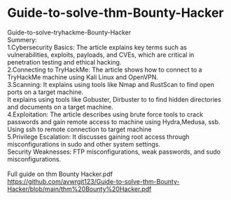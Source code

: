 # Guide-to-solve-thm-Bounty-Hacker
Guide-to-solve-tryhackme-Bounty-Hacker
<br>
Summery:
<br>
1.Cybersecurity Basics: The article explains key terms such as vulnerabilities, exploits, payloads, and CVEs, which are critical in penetration testing and ethical hacking.
<br>
2.Connecting to TryHackMe: The article shows how to connect to a TryHackMe machine using Kali Linux and OpenVPN.
<br>
3.Scanning: It explains using tools like Nmap and RustScan to find open ports on a target machine.
<br>
It explains using tools like Gobuster, Dirbuster to to find hidden directories and documents on a target machine.
<br>
4.Exploitation: The article describes using brute force tools to crack passwords and gain remote access to machine using Hydra,Medusa, ssb.
Using ssh to remote connection to target machine
<br>
5.Privilege Escalation: It discusses gaining root access through misconfigurations in sudo and other system settings.
<br>
Security Weaknesses: FTP misconfigurations, weak passwords, and sudo misconfigurations.
<br>
<br>
Full guide on thm Bounty Hacker.pdf
<br>
https://github.com/avwrgit123/Guide-to-solve-thm-Bounty-Hacker/blob/main/thm%20Bounty%20Hacker.pdf
